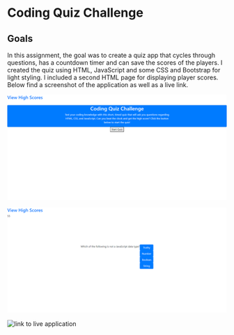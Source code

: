 # Coding Quiz Challenge

## Goals

In this assignment, the goal was to create a quiz app that cycles through questions, has a countdown timer and can save the scores of the players. I created the quiz using HTML, JavaScript and some CSS and Bootstrap for light styling. I included a second HTML page for displaying player scores. Below find a screenshot of the application as well as a live link.

![screenshot of landing page](./assets/Images/landing.png)

![screenshot of quiz](./assets/Images/quiz.png)

![link to live application](https://stebbio.github.io/coding-quiz/)
